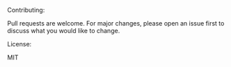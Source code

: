 Contributing:

Pull requests are welcome. For major changes, please open an issue first to discuss what you would like to change.

License:

MIT
